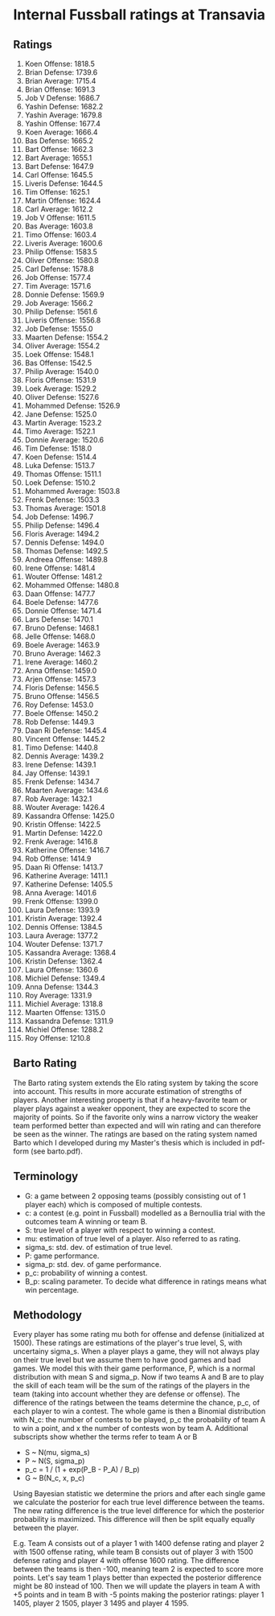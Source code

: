 # Internal Fussball ratings at Transavia
## Ratings
1. Koen Offense: 1818.5 
2. Brian Defense: 1739.6 
3. Brian Average: 1715.4 
4. Brian Offense: 1691.3 
5. Job V Defense: 1686.7 
6. Yashin Defense: 1682.2 
7. Yashin Average: 1679.8 
8. Yashin Offense: 1677.4 
9. Koen Average: 1666.4 
10. Bas Defense: 1665.2 
11. Bart Offense: 1662.3 
12. Bart Average: 1655.1 
13. Bart Defense: 1647.9 
14. Carl Offense: 1645.5 
15. Liveris Defense: 1644.5 
16. Tim Offense: 1625.1 
17. Martin Offense: 1624.4 
18. Carl Average: 1612.2 
19. Job V Offense: 1611.5 
20. Bas Average: 1603.8 
21. Timo Offense: 1603.4 
22. Liveris Average: 1600.6 
23. Philip Offense: 1583.5 
24. Oliver Offense: 1580.8 
25. Carl Defense: 1578.8 
26. Job Offense: 1577.4 
27. Tim Average: 1571.6 
28. Donnie Defense: 1569.9 
29. Job Average: 1566.2 
30. Philip  Defense: 1561.6 
31. Liveris Offense: 1556.8 
32. Job Defense: 1555.0 
33. Maarten Defense: 1554.2 
34. Oliver Average: 1554.2 
35. Loek Offense: 1548.1 
36. Bas Offense: 1542.5 
37. Philip Average: 1540.0 
38. Floris Offense: 1531.9 
39. Loek Average: 1529.2 
40. Oliver Defense: 1527.6 
41. Mohammed Defense: 1526.9 
42. Jane Defense: 1525.0 
43. Martin Average: 1523.2 
44. Timo Average: 1522.1 
45. Donnie Average: 1520.6 
46. Tim Defense: 1518.0 
47. Koen Defense: 1514.4 
48. Luka Defense: 1513.7 
49. Thomas Offense: 1511.1 
50. Loek Defense: 1510.2 
51. Mohammed Average: 1503.8 
52. Frenk  Defense: 1503.3 
53. Thomas Average: 1501.8 
54. Job  Defense: 1496.7 
55. Philip Defense: 1496.4 
56. Floris Average: 1494.2 
57. Dennis Defense: 1494.0 
58. Thomas Defense: 1492.5 
59. Andreea Offense: 1489.8 
60. Irene Offense: 1481.4 
61. Wouter Offense: 1481.2 
62. Mohammed Offense: 1480.8 
63. Daan Offense: 1477.7 
64. Boele Defense: 1477.6 
65. Donnie Offense: 1471.4 
66. Lars Defense: 1470.1 
67. Bruno Defense: 1468.1 
68. Jelle Offense: 1468.0 
69. Boele Average: 1463.9 
70. Bruno Average: 1462.3 
71. Irene Average: 1460.2 
72. Anna Offense: 1459.0 
73. Arjen Offense: 1457.3 
74. Floris Defense: 1456.5 
75. Bruno Offense: 1456.5 
76. Roy Defense: 1453.0 
77. Boele Offense: 1450.2 
78. Rob Defense: 1449.3 
79. Daan Ri Defense: 1445.4 
80. Vincent Offense: 1445.2 
81. Timo Defense: 1440.8 
82. Dennis Average: 1439.2 
83. Irene Defense: 1439.1 
84. Jay Offense: 1439.1 
85. Frenk Defense: 1434.7 
86. Maarten Average: 1434.6 
87. Rob Average: 1432.1 
88. Wouter Average: 1426.4 
89. Kassandra Offense: 1425.0 
90. Kristin Offense: 1422.5 
91. Martin Defense: 1422.0 
92. Frenk Average: 1416.8 
93. Katherine Offense: 1416.7 
94. Rob Offense: 1414.9 
95. Daan Ri Offense: 1413.7 
96. Katherine Average: 1411.1 
97. Katherine Defense: 1405.5 
98. Anna Average: 1401.6 
99. Frenk Offense: 1399.0 
100. Laura Defense: 1393.9 
101. Kristin Average: 1392.4 
102. Dennis Offense: 1384.5 
103. Laura Average: 1377.2 
104. Wouter Defense: 1371.7 
105. Kassandra Average: 1368.4 
106. Kristin Defense: 1362.4 
107. Laura Offense: 1360.6 
108. Michiel Defense: 1349.4 
109. Anna Defense: 1344.3 
110. Roy Average: 1331.9 
111. Michiel Average: 1318.8 
112. Maarten Offense: 1315.0 
113. Kassandra Defense: 1311.9 
114. Michiel Offense: 1288.2 
115. Roy Offense: 1210.8 

## Barto Rating
The Barto rating system extends the Elo rating system by taking the score into account. This results in more accurate estimation of strengths of players. Another interesting property is that if a heavy-favorite team or player plays against a weaker opponent, they are expected to score the majority of points. So if the favorite only wins a narrow victory the weaker team performed better than expected and will win rating and can therefore be seen as the winner. The ratings are based on the rating system named Barto which I developed during my Master's thesis which is included in pdf-form (see barto.pdf).
## Terminology
- G: a game between 2 opposing teams (possibly consisting out of 1 player each) which is composed of multiple contests.
- c: a contest (e.g. point in Fussball) modelled as a Bernoullia trial with the outcomes team A winning or team B.
- S: true level of a player with respect to winning a contest.
- mu: estimation of true level of a player. Also referred to as rating.
- sigma_s: std. dev. of estimation of true level.
- P: game performance.
- sigma_p: std. dev. of game performance.
- p_c: probability of winning a contest.
- B_p: scaling parameter. To decide what difference in ratings means what win percentage.
## Methodology
Every player has some rating mu both for offense and defense (initialized at 1500). These ratings are estimations of the player's true level, S, with uncertainy sigma_s. When a player plays a game, they will not always play on their true level but we assume them to have good games and bad games. We model this with their game performance, P, which is a normal distribution with mean S and sigma_p. Now if two teams A and B are to play the skill of each team will be the sum of the ratings of the players in the team (taking into account whether they are defense or offense). The difference of the ratings between the teams determine the chance, p_c, of each player to win a contest. The whole game is then a Binomial distribution with N_c: the number of contests to be played, p_c the probability of team A to win a point, and x the number of contests won by team A. Additional subscripts show whether the terms refer to team A or B
- S ~ N(mu, sigma_s)
- P ~ N(S, sigma_p)
- p_c = 1 / (1 + exp(P_B - P_A) / B_p)
- G ~ B(N_c, x, p_c)

Using Bayesian statistic we determine the priors and after each single game we calculate the posterior for each true level difference between the teams. The new rating difference is the true level difference for which the posterior probability is maximized. This difference will then be split equally equally between the player. 

E.g. Team A consists out of a player 1 with 1400 defense rating and player 2 with 1500 offense rating, while team B consists out of player 3 with 1500 defense rating and player 4 with offense 1600 rating. The difference between the teams is then -100, meaning team 2 is expected to score more points. Let's say team 1 plays better than expected the posterior difference might be 80 instead of 100. Then we will update the players in team A with +5 points and in team B with -5 points making the posterior ratings: player 1 1405, player 2 1505, player 3 1495 and player 4 1595.